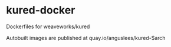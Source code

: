 # kured-docker
Dockerfiles for weaveworks/kured

Autobuilt images are published at quay.io/anguslees/kured-$arch
